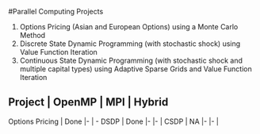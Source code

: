 #Parallel Computing Projects

1. Options Pricing (Asian and European Options) using a Monte Carlo Method
2. Discrete State Dynamic Programming (with stochastic shock) using Value Function Iteration
3. Continuous State Dynamic Programming (with stochastic shock and multiple capital types) using Adaptive Sparse Grids and Value Function Iteration

Project | OpenMP | MPI | Hybrid
--------------------------------
Options Pricing | Done |- | -
DSDP | Done |- |- |
CSDP | NA |- |- |
